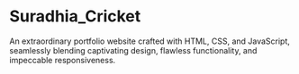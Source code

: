 # Suradhia_Cricket
An extraordinary portfolio website crafted with HTML, CSS, and JavaScript, seamlessly blending captivating design, flawless functionality, and impeccable responsiveness.
